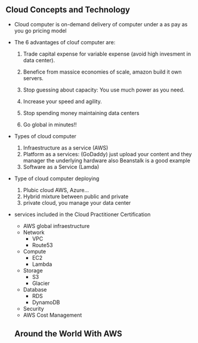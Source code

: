 ## Cloud Concepts and Technology

* Cloud computer is on-demand delivery of computer under a as pay as you go pricing model

* The 6 advantages of clouf computer are:

  1. Trade capital expense for variable expense (avoid high invesment in data center).

  2. Benefice from massice economies of scale, amazon build it own servers.
  3. Stop guessing about capacity: You use much power as you need.
  4. Increase your speed and agility. 
  5. Stop spending money maintaining data centers
  6. Go global in minutes!!

* Types of cloud computer

  1. Infraestructure as a service (AWS)
  2. Platform as a services: (GoDaddy) just upload your content and they manager the underlying hardware also Beanstalk is a good example
  3. Software as a Service (Lamda)

* Type of cloud computer deploying

  1. Plubic cloud AWS, Azure...
  2. Hybrid mixture between public and private
  3. private cloud, you manage your data center

* services included in the Cloud Practitioner Certification

  * AWS global infraestructure
  * Network
    * VPC
    * Route53
  * Compute
    * EC2
    * Lambda
  * Storage
    * S3
    * Glacier
  * Database
    * RDS
    * DynamoDB
  * Security
  * AWS Cost Management

  ## Around the World With AWS
